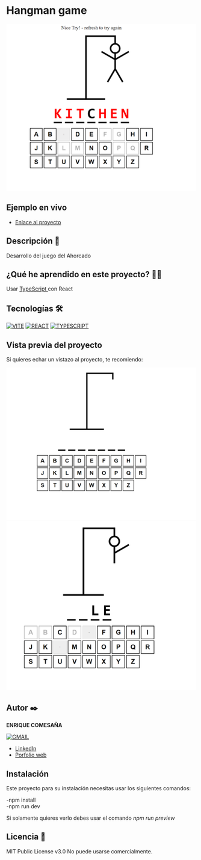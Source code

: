 # Hangman game

![Imagen del proyecto](https://github.com/k1k3cb/Hangman-game/blob/main/public/screenshoot2.png)


## Ejemplo en vivo
 

- [Enlace al proyecto](https://hangman-game-r0vq.onrender.com)


## Descripción 📑

Desarrollo del juego del Ahorcado



## ¿Qué he aprendido en este proyecto? 🙇🏻

Usar [TypeScript ](https://www.typescriptlang.org/)  con React

## Tecnologías 🛠

<!-- Iconos sacados de: https://github.com/hendrasob/badges/blob/master/README.md y https://github.com/alexandresanlim/Badges4-README.md-Profile -->



[![VITE](https://img.shields.io/badge/Vite-B73BFE?style=for-the-badge&logo=vite&logoColor=FFD62E)](https://vitejs.dev/)
[![REACT](https://img.shields.io/badge/React-20232A?style=for-the-badge&logo=react&logoColor=61DAFB)](https://es.react.dev/)
[![TYPESCRIPT](https://img.shields.io/badge/TypeScript-007ACC?style=for-the-badge&logo=typescript&logoColor=white)](https://www.typescriptlang.org/)






## Vista previa del proyecto

Si quieres echar un vistazo al proyecto, te recomiendo:

![Captura del proyecto](https://github.com/k1k3cb/Hangman-game/blob/main/public/screenshoot1.png)
![Captura del proyecto](https://github.com/k1k3cb/Hangman-game/blob/main/public/screenshoot3.png)






## Autor ✒️

**ENRIQUE COMESAÑA**

  [![GMAIL](https://img.shields.io/badge/Gmail-D14836?style=for-the-badge&logo=gmail&logoColor=white)](mailto:enriquecbardev@gmail.com)

<!-- - [enriquecbardev@gmail.com](enriquecbardev@gmail.com) -->
- [LinkedIn](https://www.linkedin.com/in/enrique-comesa%c3%b1a-312500268/)
- [Porfolio web](https://portfolio-ep5h.onrender.com/)

## Instalación

Este proyecto para su instalación necesitas usar los siguientes comandos:

-npm install <br>
-npm run dev<br>


Si solamente quieres verlo debes usar el comando *npm run preview*



## Licencia 📄

MIT Public License v3.0
No puede usarse comercialmente.